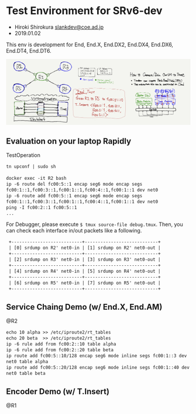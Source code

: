 
# Test Environment for SRv6-dev
- Hiroki Shirokura <slankdev@coe.ad.jp>
- 2019.01.02

This env is development for End, End.X, End.DX2, End.DX4, End.DX6, End.DT4, End.DT6.

![](topo.jpeg)

## Evaluation on your laptop Rapidly

TestOperation
```
tn upconf | sudo sh

docker exec -it R2 bash
ip -6 route del fc00:5::1 encap seg6 mode encap segs fc00:1::1,fc00:3::1,fc00:1::1,fc00:4::1,fc00:1::1 dev net0
ip -6 route add fc00:5::1 encap seg6 mode encap segs fc00:1::1,fc00:3::1,fc00:1::1,fc00:4::1,fc00:1::1 dev net0
ping -I fc00:2::1 fc00:5::1
...
```

For Debugger, please execute `$ tmux source-file debug.tmux`.
Then, you can check each interface in/out packets like a following.

```
 +---------------------------+----------------------------+
 | [0] srdump on R2' net0-in | [1] srdump on R2' net0-out |
 +---------------------------+----------------------------+
 | [2] srdump on R3' net0-in | [3] srdump on R3' net0-out |
 +---------------------------+----------------------------+
 | [4] srdump on R4' net0-in | [5] srdump on R4' net0-out |
 +---------------------------+----------------------------+
 | [6] srdump on R5' net0-in | [7] srdump on R5' net0-out |
 +---------------------------+----------------------------+
```

## Service Chaing Demo (w/ End.X, End.AM)

@R2
```
echo 10 alpha >> /etc/iproute2/rt_tables
echo 20 beta  >> /etc/iproute2/rt_tables
ip -6 rule add from fc00:2::10 table alpha
ip -6 rule add from fc00:2::20 table beta
ip route add fc00:5::10/128 encap seg6 mode inline segs fc00:1::3 dev net0 table alpha
ip route add fc00:5::20/128 encap seg6 mode inline segs fc00:1::40 dev net0 table beta
```

## Encoder Demo (w/ T.Insert)

@R1
```
```

